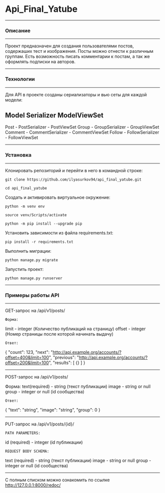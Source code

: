 # Api_Final_Yatube

---

### Описание

---

Проект предназначен для создания пользователями постов, содержаших тест и изображения. Посты можно отнести к различным группам.
Есть возможность писать комментарии к постам, а так же оформлять подписки на авторов. 

---

### Технологии

---

Для API в проекте созданы сериализаторы и вью сеты для каждой модели:

Model       Serializer          ModelViewSet
---
Post    -  PostSerializer    -  PostViewSet
Group   -  GroupSerializer   -  GroupViewSet
Comment -  CommentSerializer -  CommentViewSet
Follow  -  FollowSerializer  -  FollowViewSet

---

### Установка

---

Клонировать репозиторий и перейти в него в командной строке:

```
git clone https://github.com/ilyasurkov94/api_final_yatube.git
```

```
cd api_final_yatube
```

Cоздать и активировать виртуальное окружение:

```
python -m venv env
```

```
source venv/Scripts/activate
```

```
python -m pip install --upgrade pip
```

Установить зависимости из файла requirements.txt:

```
pip install -r requirements.txt
```

Выполнить миграции:

```
python manage.py migrate
```

Запустить проект:

```
python manage.py runserver
```

---

### Примеры работы API
---

GET-запрос на /api/v1/posts/

    Форма:
limit - integer (Количество публикаций на страницу)
offset - integer (Номер страницы после которой начинать выдачу)

    Ответ:
{
"count": 123,
"next": "http://api.example.org/accounts/?offset=400&limit=100",
"previous": "http://api.example.org/accounts/?offset=200&limit=100",
"results": [
{}
]
}

---

POST-запрос на /api/v1/posts/

   Форма:
text(required) - string (текст публикации)
image - string or null <binary>
group - integer or null (id сообщества)

    Ответ:
{
"text": "string",
"image": "string",
"group": 0
}

---

PUT-запрос на /api/v1/posts/{id}/

    PATH PARAMETERS:
id (required) - integer (id публикации)

    REQUEST BODY SCHEMA: 
text (required) - string (текст публикации)
image -	string or null <binary>
group - integer or null (id сообщества)

---

С полным списком можно ознакомить по ссылке http://127.0.0.1:8000/redoc/
